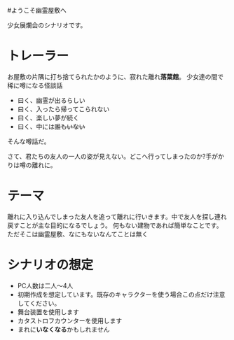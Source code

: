 #ようこそ幽霊屋敷へ

少女展爛会のシナリオです。

# トレーラー

お屋敷の片隅に打ち捨てられたかのように、寂れた離れ**落葉館**。
少女達の間で稀に噂になる怪談話

- 曰く、幽霊が出るらしい
- 曰く、入ったら帰ってこられない
- 曰く、楽しい夢が続く
- 曰く、中には~~誰もいない~~

そんな噂話だ。


さて、君たちの友人の一人の姿が見えない。どこへ行ってしまったのか?手がかりは噂の離れに。

# テーマ

離れに入り込んでしまった友人を追って離れに行いきます。中で友人を探し連れ戻すことが主な目的になるでしょう。
何もない建物であれば簡単なことです。ただそこは幽霊屋敷、なにもないなんてことは無く

# シナリオの想定

- PC人数は二人～4人
- 初期作成を想定しています。既存のキャラクターを使う場合この点だけ注意してください。
- 舞台装置を使用します
- カタストロフカウンターを使用します
- まれに**いなくなる**かもしれません